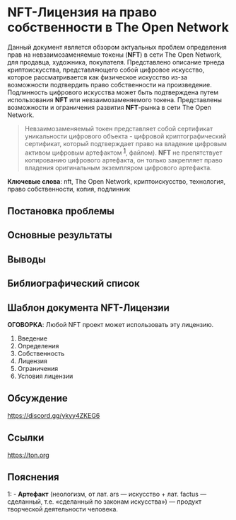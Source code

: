 # NFT-Лицензия на право собственности в The Open Network

Данный документ является обзором актуальных проблем определения прав на невзаимозаменяемые токены (__NFT__) в сети The Open Network, для продавца, художника, покупателя. Представлено описание трнеда криптоискусства, представляющего собой цифровое искусство, которое рассматривается как физическое искусство из-за возможности подтвердить право собственности на произведение. Подлинность цифрового искусства может быть подтверждена путем использования __NFT__ или невзаимозаменяемого токена. Представлены возможности и ограничения развития __NFT__-рынка в сети The Open Network.

> Невзаимозаменяемый токен представляет собой сертификат уникальности цифрового объекта - цифровой криптографический сертификат, который подтверждает право на владение цифровым активом цифровым артефактом <sup>[1](#1)</sup>, файлом). __NFT__ не препятствует копированию цифрового артефакта, он только закрепляет право владения оригинальным экземпляром цифрового артефакта.

**Ключевые слова**: nft, The Open Network, криптоискусство, технология, право собственности, копия, подлинник
## Постановка проблемы


## Основные результаты

## Выводы

## Библиографический список

## Шаблон документа NFT-Лицензии
**ОГОВОРКА**: Любой NFT проект может использовать эту лицензию.
1. Введение
2. Определения
3. Собственность
4. Лицензия
5. Ограничения
6. Условия лицензии

## Обсуждение
<https://discord.gg/ykyy4ZKEG6>

## Ссылки
https://ton.org

## Пояснения
<a name="1">1</a>: - **Артефакт** (неологизм, от лат. ars — искусство + лат. factus — сделанный, т.е. «сделанный по законам искусства») — продукт творческой деятельности человека.